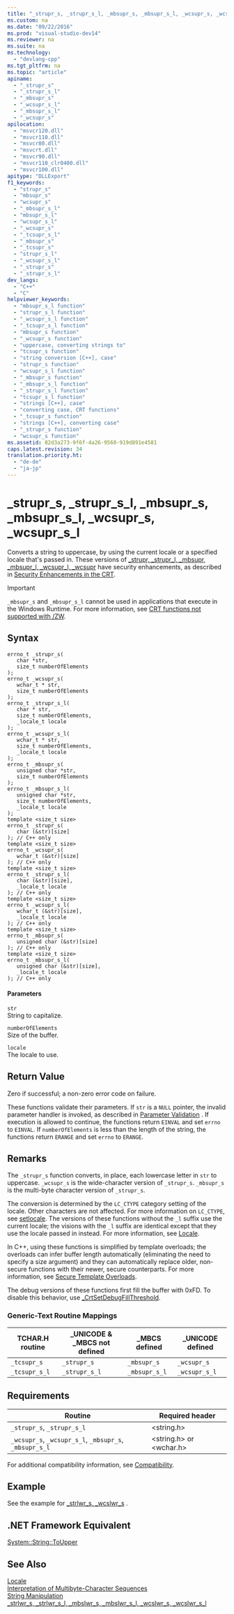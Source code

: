 ```yaml
---
title: "_strupr_s, _strupr_s_l, _mbsupr_s, _mbsupr_s_l, _wcsupr_s, _wcsupr_s_l"
ms.custom: na
ms.date: "09/22/2016"
ms.prod: "visual-studio-dev14"
ms.reviewer: na
ms.suite: na
ms.technology: 
  - "devlang-cpp"
ms.tgt_pltfrm: na
ms.topic: "article"
apiname: 
  - "_strupr_s"
  - "_strupr_s_l"
  - "_mbsupr_s"
  - "_wcsupr_s_l"
  - "_mbsupr_s_l"
  - "_wcsupr_s"
apilocation: 
  - "msvcr120.dll"
  - "msvcr110.dll"
  - "msvcr80.dll"
  - "msvcrt.dll"
  - "msvcr90.dll"
  - "msvcr110_clr0400.dll"
  - "msvcr100.dll"
apitype: "DLLExport"
f1_keywords: 
  - "strupr_s"
  - "mbsupr_s"
  - "wcsupr_s"
  - "_mbsupr_s_l"
  - "mbsupr_s_l"
  - "wcsupr_s_l"
  - "_wcsupr_s"
  - "_tcsupr_s_l"
  - "_mbsupr_s"
  - "_tcsupr_s"
  - "strupr_s_l"
  - "_wcsupr_s_l"
  - "_strupr_s"
  - "_strupr_s_l"
dev_langs: 
  - "C++"
  - "C"
helpviewer_keywords: 
  - "mbsupr_s_l function"
  - "strupr_s_l function"
  - "_wcsupr_s_l function"
  - "_tcsupr_s_l function"
  - "mbsupr_s function"
  - "_wcsupr_s function"
  - "uppercase, converting strings to"
  - "tcsupr_s function"
  - "string conversion [C++], case"
  - "strupr_s function"
  - "wcsupr_s_l function"
  - "_mbsupr_s function"
  - "_mbsupr_s_l function"
  - "_strupr_s_l function"
  - "tcsupr_s_l function"
  - "strings [C++], case"
  - "converting case, CRT functions"
  - "_tcsupr_s function"
  - "strings [C++], converting case"
  - "_strupr_s function"
  - "wcsupr_s function"
ms.assetid: 82d3a273-9f6f-4a26-9560-919d891e4581
caps.latest.revision: 34
translation.priority.ht: 
  - "de-de"
  - "ja-jp"
---
```

# _strupr_s, _strupr_s_l, _mbsupr_s, _mbsupr_s_l, _wcsupr_s, _wcsupr_s_l
Converts a string to uppercase, by using the current locale or a specified locale that's passed in. These versions of [_strupr, _strupr_l, _mbsupr, _mbsupr_l, _wcsupr_l, _wcsupr](../vs140/_strupr--_strupr_l--_mbsupr--_mbsupr_l--_wcsupr_l--_wcsupr.md) have security enhancements, as described in [Security Enhancements in the CRT](../vs140/security-features-in-the-crt.md).  
  
> [!IMPORTANT]
>  `_mbsupr_s` and `_mbsupr_s_l` cannot be used in applications that execute in the Windows Runtime. For more information, see [CRT functions not supported with /ZW](http://msdn.microsoft.com/library/windows/apps/jj606124.aspx).  
  
## Syntax  
  
```  
errno_t _strupr_s(  
   char *str,  
   size_t numberOfElements  
);  
errno_t _wcsupr_s(  
   wchar_t * str,  
   size_t numberOfElements  
);  
errno_t _strupr_s_l(  
   char * str,  
   size_t numberOfElements,  
   _locale_t locale  
);  
errno_t _wcsupr_s_l(  
   wchar_t * str,  
   size_t numberOfElements,  
   _locale_t locale  
);  
errno_t _mbsupr_s(  
   unsigned char *str,  
   size_t numberOfElements  
);  
errno_t _mbsupr_s_l(  
   unsigned char *str,  
   size_t numberOfElements,  
   _locale_t locale  
);  
template <size_t size>  
errno_t _strupr_s(  
   char (&str)[size]  
); // C++ only  
template <size_t size>  
errno_t _wcsupr_s(  
   wchar_t (&str)[size]  
); // C++ only  
template <size_t size>  
errno_t _strupr_s_l(  
   char (&str)[size],  
   _locale_t locale  
); // C++ only  
template <size_t size>  
errno_t _wcsupr_s_l(  
   wchar_t (&str)[size],  
   _locale_t locale  
); // C++ only  
template <size_t size>  
errno_t _mbsupr_s(  
   unsigned char (&str)[size]  
); // C++ only  
template <size_t size>  
errno_t _mbsupr_s_l(  
   unsigned char (&str)[size],  
   _locale_t locale  
); // C++ only  
```  
  
#### Parameters  
 `str`  
 String to capitalize.  
  
 `numberOfElements`  
 Size of the buffer.  
  
 `locale`  
 The locale to use.  
  
## Return Value  
 Zero if successful; a non-zero error code on failure.  
  
 These functions validate their parameters. If `str` is a `NULL` pointer, the invalid parameter handler is invoked, as described in [Parameter Validation](../vs140/parameter-validation.md) . If execution is allowed to continue, the functions return `EINVAL` and set `errno` to `EINVAL`. If `numberOfElements` is less than the length of the string, the functions return `ERANGE` and set `errno` to `ERANGE`.  
  
## Remarks  
 The `_strupr_s` function converts, in place, each lowercase letter in `str` to uppercase. `_wcsupr_s` is the wide-character version of `_strupr_s`. `_mbsupr_s` is the multi-byte character version of `_strupr_s`.  
  
 The conversion is determined by the `LC_CTYPE` category setting of the locale. Other characters are not affected. For more information on `LC_CTYPE`, see [setlocale](../vs140/setlocale--_wsetlocale.md). The versions of these functions without the `_l` suffix use the current locale; the visions with the `_l` suffix are identical except that they use the locale passed in instead. For more information, see [Locale](../vs140/locale.md).  
  
 In C++, using these functions is simplified by template overloads; the overloads can infer buffer length automatically (eliminating the need to specify a size argument) and they can automatically replace older, non-secure functions with their newer, secure counterparts. For more information, see [Secure Template Overloads](../vs140/secure-template-overloads.md).  
  
 The debug versions of these functions first fill the buffer with 0xFD. To disable this behavior, use [_CrtSetDebugFillThreshold](../vs140/_crtsetdebugfillthreshold.md).  
  
### Generic-Text Routine Mappings  
  
|TCHAR.H routine|_UNICODE & _MBCS not defined|_MBCS defined|_UNICODE defined|  
|---------------------|------------------------------------|--------------------|-----------------------|  
|`_tcsupr_s`|`_strupr_s`|`_mbsupr_s`|`_wcsupr_s`|  
|`_tcsupr_s_l`|`_strupr_s_l`|`_mbsupr_s_l`|`_wcsupr_s_l`|  
  
## Requirements  
  
|Routine|Required header|  
|-------------|---------------------|  
|`_strupr_s`, `_strupr_s_l`|\<string.h>|  
|`_wcsupr_s`, `_wcsupr_s_l`, `_mbsupr_s`, `_mbsupr_s_l`|\<string.h> or \<wchar.h>|  
  
 For additional compatibility information, see [Compatibility](../vs140/compatibility.md).  
  
## Example  
 See the example for [_strlwr_s, _wcslwr_s](../vs140/_strlwr_s--_strlwr_s_l--_mbslwr_s--_mbslwr_s_l--_wcslwr_s--_wcslwr_s_l.md) .  
  
## .NET Framework Equivalent  
 [System::String::ToUpper](https://msdn.microsoft.com/en-us/library/system.string.toupper.aspx)  
  
## See Also  
 [Locale](../vs140/locale.md)   
 [Interpretation of Multibyte-Character Sequences](../vs140/interpretation-of-multibyte-character-sequences.md)   
 [String Manipulation](../vs140/string-manipulation--crt-.md)   
 [_strlwr_s, _strlwr_s_l, _mbslwr_s, _mbslwr_s_l, _wcslwr_s, _wcslwr_s_l](../vs140/_strlwr_s--_strlwr_s_l--_mbslwr_s--_mbslwr_s_l--_wcslwr_s--_wcslwr_s_l.md)